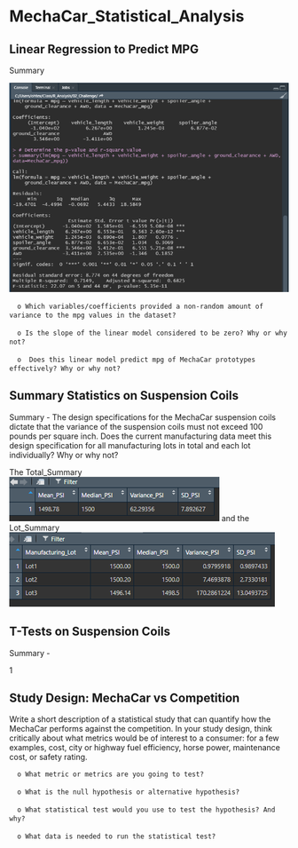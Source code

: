 # MechaCar_Statistical_Analysis

## Linear Regression to Predict MPG

   Summary
   
   ![](https://github.com/PJ427/MechaCar_Statistical_Analysis/blob/main/Resources/linear_regression_output.PNG)
   
      o Which variables/coefficients provided a non-random amount of variance to the mpg values in the dataset?
   
      o Is the slope of the linear model considered to be zero? Why or why not?
   
      o  Does this linear model predict mpg of MechaCar prototypes effectively? Why or why not?

## Summary Statistics on Suspension Coils

   Summary - The design specifications for the MechaCar suspension coils dictate that the variance of the suspension coils must not exceed 100 pounds per square inch. Does the current manufacturing data meet this design specification for all manufacturing lots in total and each lot individually? Why or why not?
   
   The Total_Summary ![toatl_summary](https://github.com/PJ427/MechaCar_Statistical_Analysis/blob/main/Resources/total_summary.PNG) and the Lot_Summary ![lot_summary](https://github.com/PJ427/MechaCar_Statistical_Analysis/blob/main/Resources/lot_summary.PNG)
   
## T-Tests on Suspension Coils

   Summary - 
   
   1[](https://github.com/PJ427/MechaCar_Statistical_Analysis/blob/main/Resources/t_tests.PNG)

## Study Design: MechaCar vs Competition

Write a short description of a statistical study that can quantify how the MechaCar performs against the competition. In your study design, think critically about what metrics would be of interest to a consumer: for a few examples, cost, city or highway fuel efficiency, horse power, maintenance cost, or safety rating.

      o What metric or metrics are you going to test?
      
      o What is the null hypothesis or alternative hypothesis?
      
      o What statistical test would you use to test the hypothesis? And why?
      
      o What data is needed to run the statistical test?
